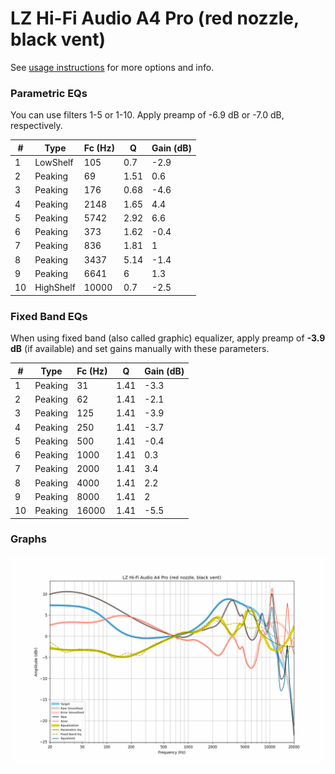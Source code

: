 # LZ Hi-Fi Audio A4 Pro (red nozzle, black vent)
See [usage instructions](https://github.com/jaakkopasanen/AutoEq#usage) for more options and info.

### Parametric EQs
You can use filters 1-5 or 1-10. Apply preamp of -6.9 dB or -7.0 dB, respectively.

|   # | Type      |   Fc (Hz) |    Q |   Gain (dB) |
|-----|-----------|-----------|------|-------------|
|   1 | LowShelf  |       105 | 0.7  |        -2.9 |
|   2 | Peaking   |        69 | 1.51 |         0.6 |
|   3 | Peaking   |       176 | 0.68 |        -4.6 |
|   4 | Peaking   |      2148 | 1.65 |         4.4 |
|   5 | Peaking   |      5742 | 2.92 |         6.6 |
|   6 | Peaking   |       373 | 1.62 |        -0.4 |
|   7 | Peaking   |       836 | 1.81 |         1   |
|   8 | Peaking   |      3437 | 5.14 |        -1.4 |
|   9 | Peaking   |      6641 | 6    |         1.3 |
|  10 | HighShelf |     10000 | 0.7  |        -2.5 |

### Fixed Band EQs
When using fixed band (also called graphic) equalizer, apply preamp of **-3.9 dB** (if available) and set gains manually with these parameters.

|   # | Type    |   Fc (Hz) |    Q |   Gain (dB) |
|-----|---------|-----------|------|-------------|
|   1 | Peaking |        31 | 1.41 |        -3.3 |
|   2 | Peaking |        62 | 1.41 |        -2.1 |
|   3 | Peaking |       125 | 1.41 |        -3.9 |
|   4 | Peaking |       250 | 1.41 |        -3.7 |
|   5 | Peaking |       500 | 1.41 |        -0.4 |
|   6 | Peaking |      1000 | 1.41 |         0.3 |
|   7 | Peaking |      2000 | 1.41 |         3.4 |
|   8 | Peaking |      4000 | 1.41 |         2.2 |
|   9 | Peaking |      8000 | 1.41 |         2   |
|  10 | Peaking |     16000 | 1.41 |        -5.5 |

### Graphs
![](./LZ%20Hi-Fi%20Audio%20A4%20Pro%20(red%20nozzle,%20black%20vent).png)
